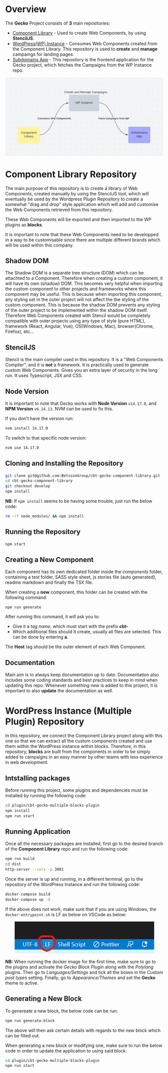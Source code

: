 # Overview
The __Gecko__ Project consists of __3__ main repositories:
- [Component Library](https://github.com/BetssonGroup/cbt-gecko-component-library) - Used to create Web Components, by using __StencilJS__.
- [WordPress(WP) Instance](https://github.com/BetssonGroup/cbt-gecko-wordpress) - Consumes Web Components created from the Component Library. This repository is used to __create__ and __manage__ campaings for landing pages.
- [Subdomains App](https://github.com/BetssonGroup/cbt-gecko-frontend) - This repository is the frontend application for the Gecko project, which fetches the Campaigns from the WP Instance repo.

<p align="center">
  <img src="architecture.png" alt="Complex Architecture"/>
</p>

# Component Library Repository
The main purpose of this repository is to create a library of Web Components, created manually by using the StencilJS tool, which will eventually be used by the Wordpress Plugin Repository to create a somewhat "drag and drop" style application which will add and customise the Web Components retrieved from this repository.

These Web Components will be exported and then imported to the WP plugins as __blocks__.

It is important to note that these Web Components need to be developped in a way to be customisable since there are multiple different brands which will be used within this company.

## Shadow DOM
The Shadow DOM is a separate tree structure (DOM) which can be attachted to a Component. Therefore when creating a custom component, it will have its own (shadow) DOM. This becomes very helpful when importing the custom component to other projects and frameworks where this component may be useful. This is because when importing this component, any styling set in the outer project will not affect the the styling of the custom component. This is because the shadow DOM prevents any styling of the outer project to be implemented within the shadow DOM itself. Therefore Web Components created with Stencil would be completely compatible with outer projects using any type of style (pure HTML), framework (React, Angular, Vue), OS(Windows, Mac), browser(Chrome, Firefox), etc...

## StencilJS
Stencil is the main compiler used in this repository. It is a "Web Components Compiler", and it is __not__ a framework. It is practically used to generate custom Web Components. Gives you an extra layer of security in the long run. It uses Typescript, JSX and CSS.

## Node Version

It is important to note that Gecko works with __Node Version__ ``v14.17.0``, and __NPM Version__ ``v6.14.13``. NVM can be used to fix this.

If you don't have the version run:
```bash
nvm install 14.17.0
```

To switch to that specific node version:
```bash
nvm use 14.17.0
```

## Cloning and Installing the Repository
```bash
git clone git@github.com:BetssonGroup/cbt-gecko-component-library.git
cd cbt-gecko-component-library
git checkout develop
npm install
```

__NB__: If ``npm install`` seems to be having some trouble, just run the below code:

```bash
rm -rf node_modules/ && npm install
```

## Running the Repository
```bash
npm start
```

## Creating a New Component
Each component has its own dedicated folder inside the _components_ folder, containing a test folder, SASS style sheet, js stories file (auto generated), readme markdown and finally the TSX file.

When creating a __new__ component, this folder can be created with the following command:

```npm
npm run generate
```

After running this command, it will ask you to:
- Give it a _tag name_, which must start with the prefix __cbt-__
- Which additional files should it create, usually all files are selected. This can be done by entering __a__.

The __Host__ tag should be the outer element of each Web Component.

## Documentation
Main aim is to always keep documentation up to date. Documentation also includes some coding standards and best practices to keep in mind when updating this repo. Whenever something new is added to this project, it is important to also __update__ the documentation as well.

# WordPress Instance (Multiple Plugin) Repository
In this repository, we connect the Component Library project along with this one so that we can extract all the custom components created and use them within the WordPress instance within blocks. Therefore, in this repository, __blocks__ are built from the components in order to be simply added to campaigns in an easy manner by other teams with less experience in web development.

## Intstalling packages
Before running this project, some plugins and dependencies must be installed by running the following code:

```bash
cd plugin/cbt-gecko-multiple-blocks-plugin
npm install
npm run start
```
## Running Application
Once all the necessary packages are installed, first go to the desired branch of the __Component Library__ repo and run the following code:

```bash
npm run build
cd dist
http-server --cors -p 3001
```
Once the server is up and running, in a different terminal, go to the repository of the WordPress Instance and run the following code:

```bash 
docker-compose build
docker-compose up -d
```

If the above does not work, make sure that if you are using Windows, the `docker-entrypoint.sh` is LF as below on VSCode as below:

<p align="center">
  <img src="shellscript_note.png" alt="Shell Script Note"/>
</p>

__NB:__ When running the docker image for the first time, make sure to go to the plugins and activate the _Gecko Block Plugin_ along with the _Polylang_ plugins. Then go to _Languages/Settings_ and tick all the boxes in the _Custom post types_ setting. Finally, go to _Appearance/Themes_ and set the __Gecko__ theme to active.

## Generating a New Block
To genereate a new block, the below code can be run:
```bash
npm run generate:block
```
The above will then ask certain details with regards to the new block which can be filled out.

When generating a new block or modifying one, make sure to run the below code in order to update the application to using said block.

```bash
cd plugin/cbt-gecko-multiple-blocks-plugin
npm run start
```
